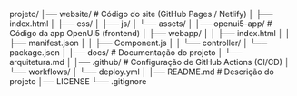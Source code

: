 projeto/
│── website/              # Código do site (GitHub Pages / Netlify)
│   ├── index.html
│   ├── css/
│   ├── js/
│   └── assets/
│
│── openui5-app/          # Código da app OpenUI5 (frontend)
│   ├── webapp/
│   │   ├── index.html
│   │   ├── manifest.json
│   │   ├── Component.js
│   │   └── controller/
│   └── package.json
│
│── docs/                 # Documentação do projeto
│   └── arquitetura.md
│
│── .github/              # Configuração de GitHub Actions (CI/CD)
│   └── workflows/
│       └── deploy.yml
│
│── README.md             # Descrição do projeto
│── LICENSE
└── .gitignore
